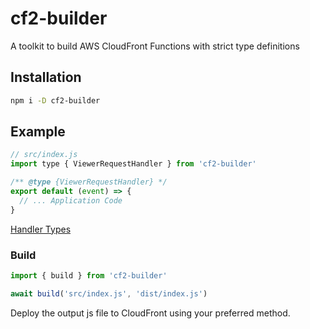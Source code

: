 # cf2-builder

A toolkit to build AWS CloudFront Functions with strict type definitions

## Installation

```sh
npm i -D cf2-builder
```

## Example

```js
// src/index.js
import type { ViewerRequestHandler } from 'cf2-builder'

/** @type {ViewerRequestHandler} */
export default (event) => {
  // ... Application Code
}
```

[Handler Types](./src/types/index.ts)

### Build

```js
import { build } from 'cf2-builder'

await build('src/index.js', 'dist/index.js')
```

Deploy the output js file to CloudFront using your preferred method.
